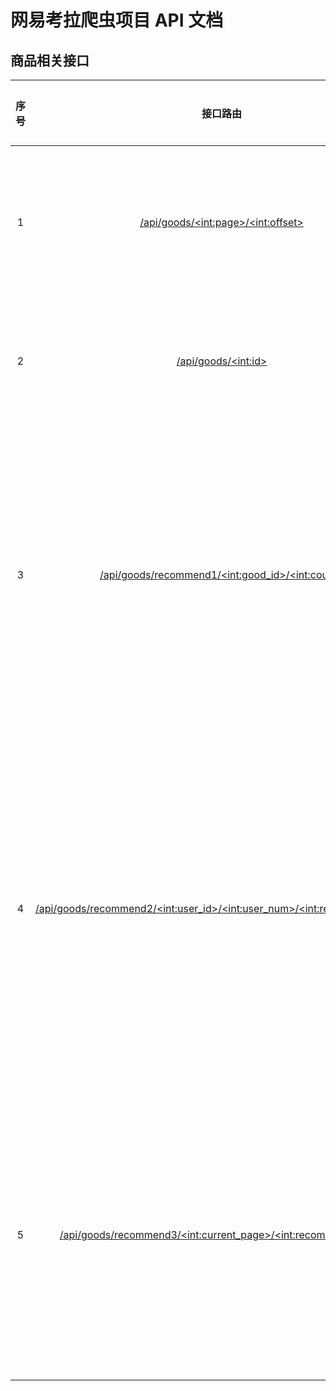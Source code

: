 # 网易考拉爬虫项目 API 文档
## 商品相关接口
| 序号 |                           接口路由                           |                 接口功能                  |
| :--: | :----------------------------------------------------------: | :---------------------------------------: |
|  1   |            [/api/goods/\<int:page\>/\<int:offset\>](./分页查询商品.md)           |           分页查询商品部分信息            |
|  2   |                    [/api/goods/\<int:id\>](./查询商品详情.md)                |             查询商品详情信息              |
|  3   |     [/api/goods/recommend1/\<int:good_id\>/\<int:count\>](./购买过此商品的用户还购买过推荐.md)      | 商品推荐算法1，购买过此商品的用户还购买过 |
|  4   | [/api/goods/recommend2/\<int:user_id\>/\<int:user_num\>/\<int:recommend_num\>](./用户购买过的商品余弦相似度推荐.md) |  商品推荐算法2，用户购买过商品的余弦相似度推荐商品   |
|  5   | [/api/goods/recommend3/\<int:current_page\>/\<int:recommend_num\>](./商品的相似度推荐.md) | 商品推荐算法3，一页商品的相似度推荐商品 |